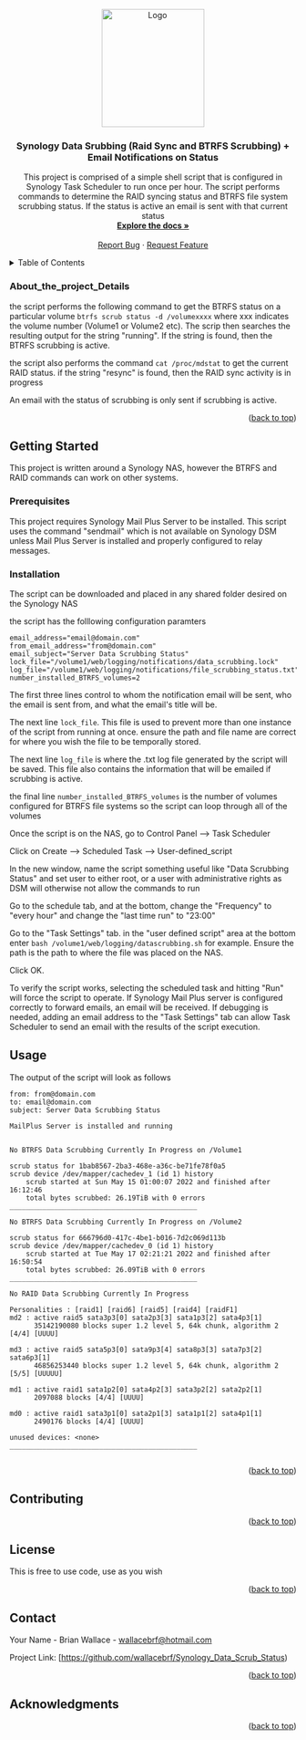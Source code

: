 <div id="top"></div>
<!--
*** comments....
-->



<!-- PROJECT LOGO -->
<br />
<div align="center">
  <a href="https://github.com/wallacebrf/Synology_Data_Scrub_Status">
    <img src="https://raw.githubusercontent.com/wallacebrf/Synology_Data_Scrub_Status/main/images/scrubby_tout.png" alt="Logo" width="180" height="207">
  </a>

<h3 align="center">Synology Data Srubbing (Raid Sync and BTRFS Scrubbing) + Email Notifications on Status</h3>

  <p align="center">
    This project is comprised of a simple shell script that is configured in Synology Task Scheduler to run once per hour. The script performs commands to determine the RAID syncing status and BTRFS file system scrubbing status. If the status is active an email is sent with that current status
    <br />
    <a href="https://github.com/wallacebrf/Synology_Data_Scrub_Status"><strong>Explore the docs »</strong></a>
    <br />
    <br />
    <a href="https://github.com/wallacebrf/Synology_Data_Scrub_Status/issues">Report Bug</a>
    ·
    <a href="https://github.com/wallacebrf/Synology_Data_Scrub_Status/issues">Request Feature</a>
  </p>
</div>



<!-- TABLE OF CONTENTS -->
<details>
  <summary>Table of Contents</summary>
  <ol>
    <li>
      <a href="#About_the_project_Details">About The Project</a>
      <ul>
        <li><a href="#built-with">Built With</a></li>
      </ul>
    </li>
    <li>
      <a href="#getting-started">Getting Started</a>
      <ul>
        <li><a href="#prerequisites">Prerequisites</a></li>
        <li><a href="#installation">Installation</a></li>
      </ul>
    </li>
    <li><a href="#usage">Usage</a></li>
    <li><a href="#roadmap">Road map</a></li>
    <li><a href="#contributing">Contributing</a></li>
    <li><a href="#license">License</a></li>
    <li><a href="#contact">Contact</a></li>
    <li><a href="#acknowledgments">Acknowledgments</a></li>
  </ol>
</details>



<!-- ABOUT THE PROJECT -->
### About_the_project_Details

the script performs the following command to get the BTRFS status on a particular volume ```btrfs scrub status -d /volumexxxx``` where xxx indicates the volume number (Volume1 or Volume2 etc). The scrip then searches the resulting output for the string "running". If the string is found, then the BTRFS scrubbing is active. 

the script also performs the command ```cat /proc/mdstat``` to get the current RAID status. if the string "resync" is found, then the RAID sync activity is in progress

An email with the status of scrubbing is only sent if scrubbing is active. 

<p align="right">(<a href="#top">back to top</a>)</p>



<!-- GETTING STARTED -->
## Getting Started

This project is written around a Synology NAS, however the BTRFS and RAID commands can work on other systems. 

### Prerequisites

This project requires Synology Mail Plus Server to be installed. This script uses the command "sendmail" which is not available on Synology DSM unless Mail Plus Server is installed and properly configured to relay messages. 

### Installation

The script can be downloaded and placed in any shared folder desired on the Synology NAS

the script has the folllowing configuration paramters

```
email_address="email@domain.com"
from_email_address="from@domain.com"
email_subject="Server Data Scrubbing Status"
lock_file="/volume1/web/logging/notifications/data_scrubbing.lock"
log_file="/volume1/web/logging/notifications/file_scrubbing_status.txt"
number_installed_BTRFS_volumes=2
```

The first three lines control to whom the notification email will be sent, who the email is sent from, and what the email's title will be. 

The next line ```lock_file```. This file is used to prevent more than one instance of the script from running at once. ensure the path and file name are correct for where you wish the file to be temporally stored. 

The next line ```log_file``` is where the .txt log file generated by the script will be saved. This file also contains the information that will be emailed if scrubbing is active.

the final line ```number_installed_BTRFS_volumes``` is the number of volumes configured for BTRFS file systems so the script can loop through all of the volumes

Once the script is on the NAS, go to Control Panel --> Task Scheduler

Click on Create --> Scheduled Task --> User-defined_script

In the new window, name the script something useful like "Data Scrubbing Status" and set user to either root, or a user with administrative rights as DSM will otherwise not allow the commands to run

Go to the schedule tab, and at the bottom, change the "Frequency" to "every hour" and change the "last time run" to "23:00"

Go to the "Task Settings" tab. in the "user defined script" area at the bottom enter ```bash /volume1/web/logging/datascrubbing.sh``` for example. Ensure the path is the path to where the file was placed on the NAS. 

Click OK. 

To verify the script works, selecting the scheduled task and hitting "Run" will force the script to operate. If Synology Mail Plus server is configured correctly to forward emails, an email will be received. If debugging is needed, adding an email address to the "Task Settings" tab can allow Task Scheduler to send an email with the results of the script execution. 



<!-- USAGE EXAMPLES -->
## Usage

The output of the script will look as follows

```
from: from@domain.com 
to: email@domain.com
subject: Server Data Scrubbing Status 

MailPlus Server is installed and running


No BTRFS Data Scrubbing Currently In Progress on /Volume1

scrub status for 1bab8567-2ba3-468e-a36c-be71fe78f0a5
scrub device /dev/mapper/cachedev_1 (id 1) history
	scrub started at Sun May 15 01:00:07 2022 and finished after 16:12:46
	total bytes scrubbed: 26.19TiB with 0 errors
______________________________________________

No BTRFS Data Scrubbing Currently In Progress on /Volume2

scrub status for 666796d0-417c-4be1-b016-7d2c069d113b
scrub device /dev/mapper/cachedev_0 (id 1) history
	scrub started at Tue May 17 02:21:21 2022 and finished after 16:50:54
	total bytes scrubbed: 26.09TiB with 0 errors
______________________________________________

No RAID Data Scrubbing Currently In Progress

Personalities : [raid1] [raid6] [raid5] [raid4] [raidF1] 
md2 : active raid5 sata3p3[0] sata2p3[3] sata1p3[2] sata4p3[1]
      35142190080 blocks super 1.2 level 5, 64k chunk, algorithm 2 [4/4] [UUUU]
      
md3 : active raid5 sata5p3[0] sata9p3[4] sata8p3[3] sata7p3[2] sata6p3[1]
      46856253440 blocks super 1.2 level 5, 64k chunk, algorithm 2 [5/5] [UUUUU]
      
md1 : active raid1 sata1p2[0] sata4p2[3] sata3p2[2] sata2p2[1]
      2097088 blocks [4/4] [UUUU]
      
md0 : active raid1 sata3p1[0] sata2p1[3] sata1p1[2] sata4p1[1]
      2490176 blocks [4/4] [UUUU]
      
unused devices: <none>
______________________________________________


```


<p align="right">(<a href="#top">back to top</a>)</p>



<!-- CONTRIBUTING -->
## Contributing

<p align="right">(<a href="#top">back to top</a>)</p>



<!-- LICENSE -->
## License

This is free to use code, use as you wish

<p align="right">(<a href="#top">back to top</a>)</p>



<!-- CONTACT -->
## Contact

Your Name - Brian Wallace - wallacebrf@hotmail.com

Project Link: [https://github.com/wallacebrf/Synology_Data_Scrub_Status)

<p align="right">(<a href="#top">back to top</a>)</p>



<!-- ACKNOWLEDGMENTS -->
## Acknowledgments


<p align="right">(<a href="#top">back to top</a>)</p>
